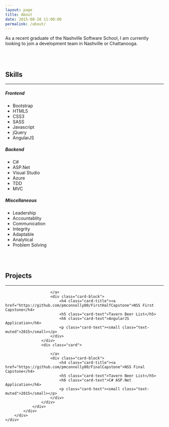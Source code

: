 ```yaml
---
layout: page
title: About
date: 2015-08-28 11:00:00
permalink: /about/
---
```

As a recent graduate of the Nashville Software School, I am currently looking to join a development team in Nashville or Chattanooga.     

<br>
<br>
<div class="container">
    <div class="row">
        <h2>Skills</h2>
        <hr>
        <div class="col-md-4">
            <h5>Frontend</h5>
            <ul>
                <li>Bootstrap</li>
                <li>HTML5</li>
                <li>CSS3</li>
                <li>SASS</li>
                <li>Javascript</li>
                <li>jQuery</li>
                <li>AngularJS</li>
            </ul>
        </div>
        <div class="col-md-4">
            <h5>Backend</h5>
            <ul>
                <li>C#</li>
                <li>ASP.Net</li>
                <li>Visual Studio</li>
                <li>Azure</li>
                <li>TDD</li>
                <li>MVC</li>
            </ul>
        </div>
        <div class="col-md-4">
            <h5>Miscellaneous</h5>
            <ul>
                <li>Leadership</li>
                <li>Accountablity</li>
                <li>Communication</li>
                <li>Integrity</li>
                <li>Adaptable</li>
                <li>Analytical</li>
                <li>Problem Solving</li>
            </ul>
        </div>
    </div>
    <br>
    <br>
    <div class="row">
        <h2>Projects</h2>
        <hr>
        <div class="col-md-12" style="margin-bottom:20px">
            <div class="card-deck-wrapper">
                <div class="card-deck">
                    <div class="card">
                        
                        </a>
                        <div class="card-block">
                            <h4 class="card-title"><a href="https://github.com/pmconnolly80/FirstHalfCapstone">NSS First Capstone</h4>
                            <h5 class="card-text">Tavern Beer List</h5>
                            <h6 class="card-text">AngularJS Application</h6>
                            <p class="card-text"><small class="text-muted">2015</small></p>
                        </div>
                    </div>
                    <div class="card">
                        
                        </a>
                        <div class="card-block">
                            <h4 class="card-title"><a href="https://github.com/pmconnolly80/FinalCapstone">NSS Final Capstone</h4>
                            <h5 class="card-text">Tavern Beer List</h5>
                            <h6 class="card-text">C# ASP.Net Application</h6>
                            <p class="card-text"><small class="text-muted">2015</small></p>
                        </div>
                    </div>
                </div>
            </div>
        </div>
    </div>
</div>